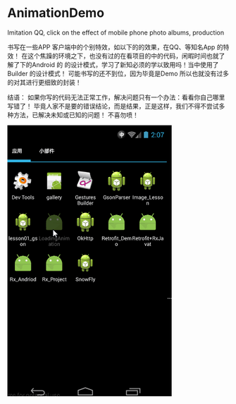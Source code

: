 # AnimationDemo
Imitation QQ, click on the effect of mobile phone photo albums, production

书写在一些APP 客户端中的个别特效，如以下的的效果，在QQ、等知名App 的特效！
在这个焦躁的环境之下，也没有过的在看项目的中的代码，闲暇时间也就了解了下的Android 的
的设计模式，学习了新知必须的学以致用吗！当中使用了Builder 的设计模式！
可能书写的还不到位，因为毕竟是Demo 所以也就没有过多的对其进行更细致的封装！

结语：
  如果你写的代码无法正常工作，解决问题只有一个办法：看看你自己哪里写错了！
  毕竟人家不是要的错误结论，而是结果，正是这样，我们不得不尝试多种方法，已解决未知或已知的问题！
  不喜勿喷！

![](https://github.com/wanglyGithub/AnimationDemo/blob/master/app/src/main/res/preview/test.gif)
